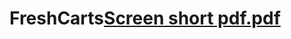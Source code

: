 # FreshCarts[Screen short pdf.pdf](https://github.com/gaurav3000R/FreshCarts/files/8660284/Screen.short.pdf.pdf)
